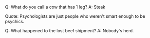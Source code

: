 Q: What do you call a cow that has 1 leg?
A: Steak

Quote: Psychologists are just people who weren't smart enough to be psychics.

Q: What happened to the lost beef shipment? 
A: Nobody's herd. 